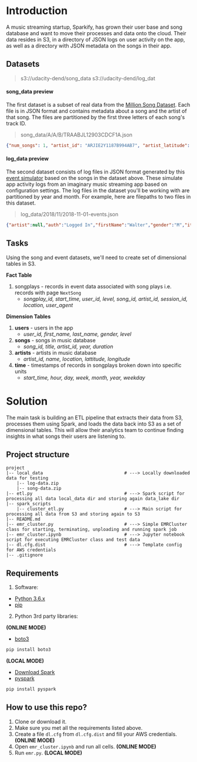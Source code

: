 # Introduction

A music streaming startup, Sparkify, has grown their user base and song database and want to move their processes and data onto the cloud. Their data resides in S3, in a directory of JSON logs on user activity on the app, as well as a directory with JSON metadata on the songs in their app.

## Datasets

>s3://udacity-dend/song_data
s3://udacity-dend/log_dat

#### song_data preview

The first dataset is a subset of real data from the [Million Song Dataset](http://millionsongdataset.com/). Each file is in JSON format and contains metadata about a song and the artist of that song. The files are partitioned by the first three letters of each song's track ID.

>song_data/A/A/B/TRAABJL12903CDCF1A.json

```json
{"num_songs": 1, "artist_id": "ARJIE2Y1187B994AB7", "artist_latitude": null, "artist_longitude": null, "artist_location": "", "artist_name": "Line Renaud", "song_id": "SOUPIRU12A6D4FA1E1", "title": "Der Kleine Dompfaff", "duration": 152.92036, "year": 0}
```

#### log_data preview

The second dataset consists of log files in JSON format generated by this [event simulator](https://github.com/Interana/eventsim) based on the songs in the dataset above. These simulate app activity logs from an imaginary music streaming app based on configuration settings. The log files in the dataset you'll be working with are partitioned by year and month. For example, here are filepaths to two files in this dataset.

>log_data/2018/11/2018-11-01-events.json

```json
{"artist":null,"auth":"Logged In","firstName":"Walter","gender":"M","itemInSession":0,"lastName":"Frye","length":null,"level":"free","location":"San Francisco-Oakland-Hayward, CA","method":"GET","page":"Home","registration":1540919166796.0,"sessionId":38,"song":null,"status":200,"ts":1541105830796,"userAgent":"\"Mozilla\/5.0 (Macintosh; Intel Mac OS X 10_9_4) AppleWebKit\/537.36 (KHTML, like Gecko) Chrome\/36.0.1985.143 Safari\/537.36\"","userId":"39"}
```

## Tasks

Using the song and event datasets, we'll need to create set of dimensional tables in S3.

**Fact Table**
1. songplays - records in event data associated with song plays i.e. records with page `NextSong`
    * *songplay_id, start_time, user_id, level, song_id, artist_id, session_id, location, user_agent*

**Dimension Tables**
1. **users** - users in the app
    * *user_id, first_name, last_name, gender, level*
2. **songs** - songs in music database
    * *song_id, title, artist_id, year, duration*
3. **artists** - artists in music database
    * *artist_id, name, location, lattitude, longitude*
4. **time** - timestamps of records in songplays broken down into specific units
    * *start_time, hour, day, week, month, year, weekday*

# Solution

The main task is building an ETL pipeline that extracts their data from S3, processes them using Spark, and loads the data back into S3 as a set of dimensional tables. This will allow their analytics team to continue finding insights in what songs their users are listening to.

## Project structure

```
project
|-- local_data                               # ---> Locally downloaded data for testing
    |-- log-data.zip
    |-- song-data.zip
|-- etl.py                                   # ---> Spark script for processing all data local_data dir and storing again data_lake dir
|-- spark_scripts
    |-- cluster_etl.py                       # ---> Main script for processing all data from S3 and storing again to S3
|-- README.md
|-- emr_cluster.py                           # ---> Simple EMRCluster class for starting, terminating, unploading and running spark job
|-- emr_cluster.ipynb                        # ---> Jupyter notebook script for executing EMRCluster class and test data
|-- dl.cfg.dist                              # ---> Template config for AWS credentials
|-- .gitignore
```

## Requirements

1. Software:

- [Python 3.6.x](http://docs.python-guide.org/en/latest/starting/installation/)
- [pip](https://pip.pypa.io/en/stable/installing/)

2. Python 3rd party libraries: 

**(ONLINE MODE)**
- [boto3](https://boto3.amazonaws.com/v1/documentation/api/latest/index.html)

```bash
pip install boto3
```

**(LOCAL MODE)**
- [Download Spark](https://spark.apache.org/docs/latest/)
- [pyspark](https://pypi.org/project/pyspark/)

```bash
pip install pyspark
```

## How to use this repo?

1. Clone or download it.
2. Make sure you met all the requirements listed above.
3. Create a file `dl.cfg` from `dl.cfg.dist` and fill your AWS credentials. **(ONLINE MODE)**
4. Open `emr_cluster.ipynb` and run all cells. **(ONLINE MODE)**
5. Run `emr.py`. **(LOCAL MODE)**

